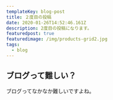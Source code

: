 ```yaml
---
templateKey: blog-post
title: ２度目の投稿
date: 2020-01-26T14:52:46.161Z
description: 2度目の投稿になります。
featuredpost: true
featuredimage: /img/products-grid2.jpg
tags:
  - blog
---
```

## ブログって難しい？

ブログってなかなか難しいですよね。
